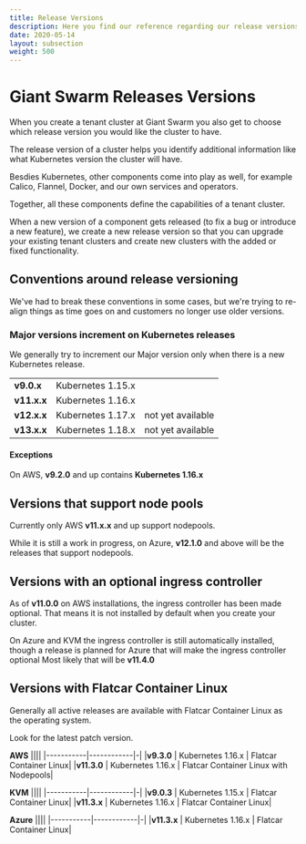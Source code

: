 ```yaml
---
title: Release Versions
description: Here you find our reference regarding our release versions
date: 2020-05-14
layout: subsection
weight: 500
---
```


# Giant Swarm Releases Versions

When you create a tenant cluster at Giant Swarm you also get to choose which
release version you would like the cluster to have.

The release version of a cluster helps you identify additional information like
what Kubernetes version the cluster will have.

Besdies Kubernetes, other components come into play as well, for example Calico,
Flannel, Docker, and our own services and operators.

Together, all these components define the capabilities of a tenant cluster.

When a new version of a component gets released (to fix a bug or introduce a new feature),
we create a new release version so that you can upgrade your existing tenant clusters
and create new clusters with the added or fixed functionality.

## Conventions around release versioning

We've had to break these conventions in some cases, but we're trying to re-align
things as time goes on and customers no longer use older versions.

### Major versions increment on Kubernetes releases
We generally try to increment our Major version only when there is a new Kubernetes release.


||||
|-----------|------------|-|
|**v9.0.x** | Kubernetes 1.15.x ||
|**v11.x.x** | Kubernetes 1.16.x ||
|**v12.x.x** | Kubernetes 1.17.x | not yet available|
|**v13.x.x** | Kubernetes 1.18.x | not yet available|


#### Exceptions

On AWS, **v9.2.0** and up contains **Kubernetes 1.16.x**

## Versions that support node pools

Currently only AWS **v11.x.x** and up support nodepools.

While it is still a work in progress, on Azure, **v12.1.0** and above will
be the releases that support nodepools.

## Versions with an optional ingress controller

As of **v11.0.0** on AWS installations, the ingress controller has been
made optional. That means it is not installed by default when you create your
cluster.

On Azure and KVM the ingress controller is still automatically installed, though
a release is planned for Azure that will make the ingress controller optional
Most likely that will be **v11.4.0**

## Versions with Flatcar Container Linux

Generally all active releases are available with Flatcar Container Linux as
the operating system.

Look for the latest patch version.

**AWS**
||||
|-----------|------------|-|
|**v9.3.0** | Kubernetes 1.16.x | Flatcar Container Linux|
|**v11.3.0** | Kubernetes 1.16.x | Flatcar Container Linux with Nodepools|

**KVM**
||||
|-----------|------------|-|
|**v9.0.3** | Kubernetes 1.15.x | Flatcar Container Linux|
|**v11.3.x** | Kubernetes 1.16.x | Flatcar Container Linux|

**Azure**
||||
|-----------|------------|-|
|**v11.3.x** | Kubernetes 1.16.x | Flatcar Container Linux|